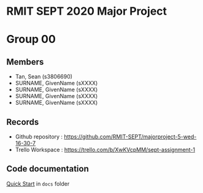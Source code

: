 # RMIT SEPT 2020 Major Project

# Group 00

## Members
* Tan, Sean (s3806690)
* SURNAME, GivenName (sXXXX)
* SURNAME, GivenName (sXXXX)
* SURNAME, GivenName (sXXXX)
* SURNAME, GivenName (sXXXX)

## Records

* Github repository : https://github.com/RMIT-SEPT/majorproject-5-wed-16-30-7
* Trello Workspace : https://trello.com/b/XwKVcpMM/sept-assignment-1


## Code documentation

[Quick Start](/docs/README.md) in `docs` folder
